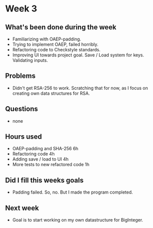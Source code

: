 # Week 3

## What's been done during the week

- Familiarizing with OAEP-padding.
- Trying to implement OAEP, failed horribly.
- Refactoring code to Checkstyle standards.
- Improving UI towards project goal. Save / Load system for keys. Validating inputs.

## Problems

- Didn't get RSA-256 to work. Scratching that for now, as I focus on creating own data structures for RSA.

## Questions

- none

## Hours used

- OAEP-padding and SHA-256 6h
- Refactoring code 4h
- Adding save / load to UI 4h
- More tests to new refactored code 1h

## Did I fill this weeks goals

- Padding failed. So, no. But I made the program completed.

## Next week

- Goal is to start working on my own datastructure for BigInteger.
